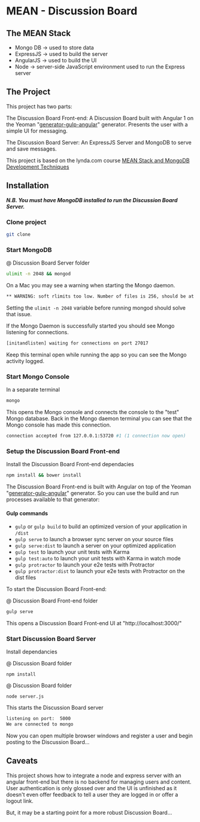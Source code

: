 # MEAN - Discussion Board

## The MEAN Stack

- Mongo DB -> used to store data
- ExpressJS -> used to build the server 
- AngularJS -> used to build the UI 
- Node -> server-side JavaScript environment used to run the Express server

## The Project

This project has two parts:

The Discussion Board Front-end: A Discussion Board built with Angular 1 on the Yeoman "[generator-gulp-angular](https://github.com/swiip/generator-gulp-angular#readme)" generator.  Presents the user with a simple UI for messaging.

The Discussion Board Server: An ExpressJS Server and MongoDB to serve and save messages.

This project is based on the lynda.com course [MEAN Stack and MongoDB Development Techniques](https://www.lynda.com/Express-js-tutorials/MEAN-Stack-MongoDB-Development-Techniques/)

## Installation

***N.B. You must have MongoDB installed to run the Discussion Board Server.***

### Clone project

```bash
git clone 
```


### Start MongoDB

@ Discussion Board Server folder
```bash
ulimit -n 2048 && mongod
```

On a Mac you may see a warning when starting the Mongo daemon.

```bash
** WARNING: soft rlimits too low. Number of files is 256, should be at least 1000
```

Setting the `ulimit -n 2048` variable before running mongod should solve that issue.

If the Mongo Daemon is successfully started you should see Mongo listening for connections.

```bash
[initandlisten] waiting for connections on port 27017
```

Keep this terminal open while running the app so you can see the Mongo activity logged.

### Start Mongo Console

In a separate terminal

```bash
mongo
```

This opens the Mongo console and connects the console to the "test" Mongo database.  Back in the Mongo daemon terminal you can see that the Mongo console has made this connection.

```bash
connection accepted from 127.0.0.1:53720 #1 (1 connection now open)
```



### Setup the Discussion Board Front-end

Install the Discussion Board Front-end dependacies

```bash
npm install && bower install
```

The Discussion Board Front-end is built with Angular on top of the Yeoman "[generator-gulp-angular](https://github.com/swiip/generator-gulp-angular#readme)" generator.  So you can use the build and run processes available to that generator:

#### Gulp commands

- ```gulp``` or ```gulp build``` to build an optimized version of your application in ```/dist```
- ```gulp serve``` to launch a browser sync server on your source files
- ```gulp serve:dist``` to launch a server on your optimized application
- ```gulp test``` to launch your unit tests with Karma
- ```gulp test:auto``` to launch your unit tests with Karma in watch mode
- ```gulp protractor``` to launch your e2e tests with Protractor
- ```gulp protractor:dist``` to launch your e2e tests with Protractor on the dist files

To start the Discussion Board Front-end: 

@ Discussion Board Front-end folder
```bash
gulp serve
```

This opens a Discussion Board Front-end UI at "http://localhost:3000/"

### Start Discussion Board Server

Install dependancies

@ Discussion Board folder
```
npm install
```

@ Discussion Board folder

```
node server.js
```

This starts the Discussion Board server

```bash
listening on port:  5000
We are connected to mongo
```

Now you can open multiple browser windows and register a user and begin posting to the Discussion Board...

## Caveats

This project shows how to integrate a node and express server with an angular front-end but there is no backend for managing users and content.  User authentication is only glossed over and the UI is unfinished as it doesn't even offer feedback to tell a user they are logged in or offer a logout link.

But, it may be a starting point for a more robust Discussion Board...



